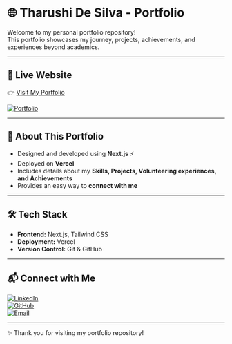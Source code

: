 # 🌐 Tharushi De Silva - Portfolio

Welcome to my personal portfolio repository!  
This portfolio showcases my journey, projects, achievements, and experiences beyond academics.  

---

## 🚀 Live Website

👉 [Visit My Portfolio](https://tharushiportfolio.vercel.app)

[![Portfolio](https://img.shields.io/badge/Visit-Portfolio-blue?style=for-the-badge&logo=vercel)](https://tharushiportfolio.vercel.app)

---

## 📌 About This Portfolio

- Designed and developed using **Next.js** ⚡  
- Deployed on **Vercel** 
- Includes details about my **Skills, Projects, Volunteering experiences, and Achievements**  
- Provides an easy way to **connect with me**  

---

## 🛠️ Tech Stack

- **Frontend:** Next.js, Tailwind CSS  
- **Deployment:** Vercel  
- **Version Control:** Git & GitHub  

---

## 📬 Connect with Me  

[![LinkedIn](https://img.shields.io/badge/LinkedIn-Connect-blue?style=for-the-badge&logo=linkedin)](https://www.linkedin.com/in/tharushii)  
[![GitHub](https://img.shields.io/badge/GitHub-Follow-black?style=for-the-badge&logo=github)](https://github.com/TharushiDSilva)  
[![Email](https://img.shields.io/badge/Email-Contact%20Me-red?style=for-the-badge&logo=gmail)](mailto:desilva.tharushiw@gmail.com)

---

✨ Thank you for visiting my portfolio repository!
